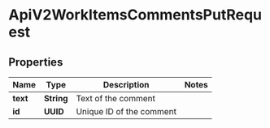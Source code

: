 

# ApiV2WorkItemsCommentsPutRequest


## Properties

| Name | Type | Description | Notes |
|------------ | ------------- | ------------- | -------------|
|**text** | **String** | Text of the comment |  |
|**id** | **UUID** | Unique ID of the comment |  |



